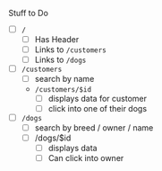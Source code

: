 Stuff to Do

- [ ] `/`
  - [ ] Has Header
  - [ ] Links to `/customers`
  - [ ] Links to `/dogs`
- [ ] `/customers`
  - [ ] search by name
  - `/customers/$id`
    - [ ] displays data for customer
    - [ ] click into one of their dogs
- [ ] `/dogs`
  - [ ] search by breed / owner / name
  - [ ] /dogs/$id
    - [ ] displays data
    - [ ] Can click into owner
